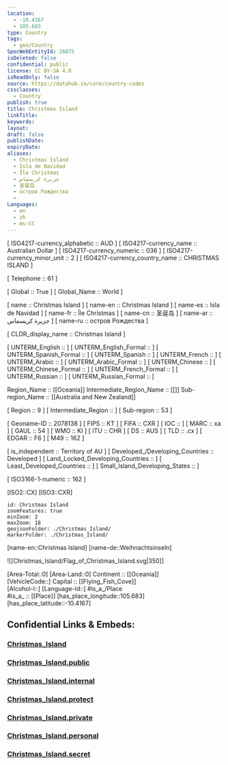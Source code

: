 ```yaml
---
location:
  - -10.4167
  - 105.683
type: Country
tags:
  - geo/Country
SpocWebEntityId: 26875
isDeleted: false
confidential: public
license: CC BY-SA 4.0
isReadOnly: false
source: https://datahub.io/core/country-codes
cssclasses:
  - Country
publish: true
title: Christmas Island
linkTitle:
keywords:
layout:
draft: false
publishDate:
expiryDate:
aliases:
  - Christmas Island
  - Isla de Navidad
  - Île Christmas
  - جزيرة كريسماس
  - 圣诞岛
  - остров Рождества
  - 
Languages:
  - en
  - zh
  - ms-CC
---
```



[	ISO4217-currency_alphabetic	 :: AUD ] 
[	ISO4217-currency_name	 :: Australian Dollar ] 
[	ISO4217-currency_numeric	 :: 036 ] 
[	ISO4217-currency_minor_unit	 :: 2 ] 
[	ISO4217-currency_country_name	 :: CHRISTMAS ISLAND ] 

[	Telephone	 :: 61 ] 

[	Global	 :: True ] 
[	Global_Name	 :: World ] 

[	name	 :: Christmas Island ] 
[	name-en	 :: Christmas Island ] 
[	name-es	 :: Isla de Navidad ] 
[	name-fr	 :: Île Christmas ] 
[	name-cn	 :: 圣诞岛 ] 
[	name-ar	 :: جزيرة كريسماس ] 
[	name-ru	 :: остров Рождества ] 

[	CLDR_display_name	 :: Christmas Island ] 

[	UNTERM_English	 ::  ] 
[	UNTERM_English_Formal	 ::  ] 
[	UNTERM_Spanish_Formal	 ::  ] 
[	UNTERM_Spanish	 ::  ] 
[	UNTERM_French	 ::  ] 
[	UNTERM_Arabic	 ::  ] 
[	UNTERM_Arabic_Formal	 ::  ] 
[	UNTERM_Chinese	 ::  ] 
[	UNTERM_Chinese_Formal	 ::  ] 
[	UNTERM_French_Formal	 ::  ] 
[	UNTERM_Russian	 ::  ] 
[	UNTERM_Russian_Formal	 ::  ] 

Region_Name ::  [[Oceania]] 
Intermediate_Region_Name ::  [[]] 
Sub-region_Name ::  [[Australia and New Zealand]] 

[	Region	 :: 9 ] 
[	Intermediate_Region	 ::  ] 
[	Sub-region	 :: 53 ] 

[	Geoname-ID	 :: 2078138 ] 
[	FIPS	 :: KT ] 
[	FIFA	 :: CXR ] 
[	IOC	 ::  ] 
[	MARC	 :: xa ] 
[	GAUL	 :: 54 ] 
[	WMO	 :: KI ] 
[	ITU	 :: CHR ] 
[	DS	 :: AUS ] 
[	TLD	 :: .cx ] 
[	EDGAR	 :: F6 ] 
[	M49	 :: 162 ] 

[	is_independent	 :: Territory of AU ] 
[	Developed_/Developing_Countries	 :: Developed ] 
[	Land_Locked_Developing_Countries	 ::  ] 
[	Least_Developed_Countries	 ::  ] 
[	Small_Island_Developing_States	 ::  ] 

[	ISO3166-1-numeric	 :: 162 ] 



[ISO2::CX] 
[ISO3::CXR] 
```leaflet
id: Christmas Island
zoomFeatures: true 
minZoom: 2 
maxZoom: 18
geojsonFolder: ./Christmas_Island/
markerFolder: ./Christmas_Island/
```

[name-en::Christmas Island] 
[name-de::Weihnachtsinseln] 

![[Christmas_Island/Flag_of_Christmas_Island.svg|350]] 

[Area-Total::0] 
[Area-Land::0] 
Continent :: [[Oceania]]  
[VehicleCode::] 
Capital :: [[Flying_Fish_Cove]]  
[Alcohol-l::] 
[Language-Id::] 
#is_a_/Place  
#is_a_ :: [[Place]] 
[has_place_longitude::105.683] 
[has_place_latitude::-10.4167] 


## Confidential Links & Embeds: 

### [Christmas_Island](/_Standards/Earth/Continent/Australasia/Australia/Christmas_Island.md) 

### [Christmas_Island.public](/_public/Earth/Continent/Australasia/Australia/Christmas_Island.public.md) 

### [Christmas_Island.internal](/_internal/Earth/Continent/Australasia/Australia/Christmas_Island.internal.md) 

### [Christmas_Island.protect](/_protect/Earth/Continent/Australasia/Australia/Christmas_Island.protect.md) 

### [Christmas_Island.private](/_private/Earth/Continent/Australasia/Australia/Christmas_Island.private.md) 

### [Christmas_Island.personal](/_personal/Earth/Continent/Australasia/Australia/Christmas_Island.personal.md) 

### [Christmas_Island.secret](/_secret/Earth/Continent/Australasia/Australia/Christmas_Island.secret.md)

